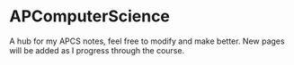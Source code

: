 # APComputerScience
A hub for my APCS notes, feel free to modify and make better. New pages will be added as I progress through the course.
